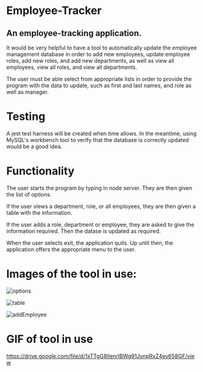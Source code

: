# Employee-Tracker
## An employee-tracking application.

It would be very helpful to have a tool to automatically update the employee management database in order to add new employees, update employee roles, add new roles, and add new departments, as well as view all employees, view all roles, and view all departments.

The user must be able select from appropriate lists in order to provide the program with the data to update, such as first and last names, and role as well as manager.

# Testing
A jest test harness will be created when time allows. In the meantime, using MySQL's workbench tool to verify that the database is correctly updated would be a good idea.

# Functionality
The user starts the program by typing in node server. They are then given the list of options.

If the user views a department, role, or all employees, they are then given a table with the information.

If the user adds a role, department or employee, they are asked to give the information required. Then the datase is updated as required.

When the user selects exit, the application quits. Up until then, the application offers the appropriate menu to the user.

# Images of the tool in use:
![options](https://user-images.githubusercontent.com/52082187/96411812-513b0d80-11a6-11eb-81ad-493cae7584ae.jpg)

![table](https://user-images.githubusercontent.com/52082187/96411857-657f0a80-11a6-11eb-84d2-b3477357ad38.jpg)

![addEmployee](https://user-images.githubusercontent.com/52082187/96411901-77f94400-11a6-11eb-810b-b2846bad2769.jpg)

# GIF of tool in use
https://drive.google.com/file/d/1xTTgG8IIenrlBWg91JynpRxZ4ey658GF/view




